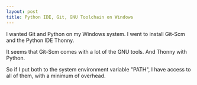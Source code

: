 ```yaml
---
layout: post
title: Python IDE, Git, GNU Toolchain on Windows
---
```


I wanted Git and Python on my Windows system. I went to install Git-Scm and the Python IDE Thonny.

It seems that Git-Scm comes with a lot of the GNU tools. And Thonny with Python.

So if I put both to the system environment variable "PATH", I have access to all of them, with a minimum of overhead.

